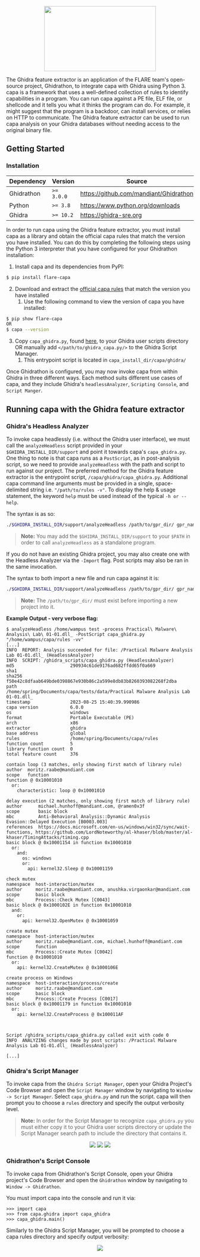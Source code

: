 <div align="center">
    <img src="/doc/img/ghidra_backend_logo.png" width=300 height=175>
</div>

The Ghidra feature extractor is an application of the FLARE team's open-source project, Ghidrathon, to integrate capa with Ghidra using Python 3. capa is a framework that uses a well-defined collection of rules to identify capabilities in a program. You can run capa against a PE file, ELF file, or shellcode and it tells you what it thinks the program can do. For example, it might suggest that the program is a backdoor, can install services, or relies on HTTP to communicate. The Ghidra feature extractor can be used to run capa analysis on your Ghidra databases without needing access to the original binary file.

## Getting Started

### Installation

| Dependency | Version | Source |
|------------|---------|--------|
| Ghidrathon | `>= 3.0.0` | https://github.com/mandiant/Ghidrathon |
| Python | `>= 3.8` | https://www.python.org/downloads |
| Ghidra | `>= 10.2` | https://ghidra-sre.org |

In order to run capa using the Ghidra feature extractor, you must install capa as a library and obtain the official capa rules that match the version you have installed. You can do this by completing the following steps using the Python 3 interpreter that you have configured for your Ghidrathon installation:

1. Install capa and its dependencies from PyPI:
```bash
$ pip install flare-capa
```

2. Download and extract the [official capa rules](https://github.com/mandiant/capa-rules/releases) that match the version you have installed
   1. Use the following command to view the version of capa you have installed:
```bash
$ pip show flare-capa
OR
$ capa --version
```

3. Copy `capa_ghidra.py`, found [here](/capa/ghidra/capa_ghidra.py), to your Ghidra user scripts directory OR manually add `</path/to/ghidra_capa.py/>` to the Ghidra Script Manager.
   1. This entrypoint script is located in `capa_install_dir/capa/ghidra/`

Once Ghidrathon is configured, you may now invoke capa from within Ghidra in three different ways. Each method suits different use cases of capa, and they include Ghidra's `headlessAnalyzer`, `Scripting Console`, and `Script Manger`.

## Running capa with the Ghidra feature extractor

### Ghidra's Headless Analyzer

To invoke capa headlessly (i.e. without the Ghidra user interface), we must call the `analyzeHeadless` script provided in your `$GHIDRA_INSTALL_DIR/support` and point it towards capa's `capa_ghidra.py`. One thing to note is that capa runs as a `PostScript`, as in post-analysis script, so we need to provide `analyzeHeadless` with the path and script to run against our project. The preferred method for the Ghidra feature extractor is the entrypoint script, `/capa/ghidra/capa_ghidra.py`. Additional capa command line arguments must be provided in a single, space-delimited string i.e. `"/path/to/rules -v"`. To display the help & usage statement, the keyword `help` must be used instead of the typical `-h or --help`.

The syntax is as so:
```bash
./$GHIDRA_INSTALL_DIR/support/analyzeHeadless /path/to/gpr_dir/ gpr_name -process sample_name.exe_ -ScriptPath /path/to/capa_ghidra.py/ -PostScript capa_ghidra.py "/path/to/capa/rules/"
```
> **Note:** You may add the `$GHIDRA_INSTALL_DIR/support` to your `$PATH` in order to call `analyzeHeadless` as a standalone program.

If you do not have an existing Ghidra project, you may also create one with the Headless Analyzer via the `-Import` flag. Post scripts may also be ran in the same invocation.

The syntax to both import a new file and run capa against it is:
```bash
./$GHIDRA_INSTALL_DIR/support/analyzeHeadless /path/to/gpr_dir/ gpr_name -Import /path/to/sample_name.exe_ -ScriptPath /path/to/capa_install/capa/ghidra -PostScript capa_ghidra.py "/path/to/rules/"
```
> **Note:** The `/path/to/gpr_dir/` must exist before importing a new project into it.

**Example Output - very verbose flag:**
```
$ analyzeHeadless /home/wampus test -process Practical\ Malware\ Analysis\ Lab\ 01-01.dll_ -PostScript capa_ghidra.py "/home/wampus/capa/rules -vv"
[...]
INFO  REPORT: Analysis succeeded for file: /Practical Malware Analysis Lab 01-01.dll_ (HeadlessAnalyzer)  
INFO  SCRIPT: /ghidra_scripts/capa_ghidra.py (HeadlessAnalyzer)  
md5                     290934c61de9176ad682ffdd65f0a669                                                                                                                                                                                                   
sha1
sha256                  f50e42c8dfaab649bde0398867e930b86c2a599e8db83b8260393082268f2dba
path                    /home/spring/Documents/capa/tests/data/Practical Malware Analysis Lab 01-01.dll_
timestamp               2023-08-25 15:40:39.990986
capa version            6.0.0
os                      windows
format                  Portable Executable (PE)
arch                    x86
extractor               ghidra
base address            global
rules                   /home/spring/Documents/capa/rules
function count          5
library function count  0
total feature count     376

contain loop (3 matches, only showing first match of library rule)
author  moritz.raabe@mandiant.com
scope   function
function @ 0x10001010
  or:
    characteristic: loop @ 0x10001010

delay execution (2 matches, only showing first match of library rule)
author      michael.hunhoff@mandiant.com, @ramen0x3f
scope       basic block
mbc         Anti-Behavioral Analysis::Dynamic Analysis Evasion::Delayed Execution [B0003.003]
references  https://docs.microsoft.com/en-us/windows/win32/sync/wait-functions, https://github.com/LordNoteworthy/al-khaser/blob/master/al-khaser/TimingAttacks/timing.cpp
basic block @ 0x10001154 in function 0x10001010
  or:
    and:
      os: windows
      or:
        api: kernel32.Sleep @ 0x10001159

check mutex
namespace  host-interaction/mutex
author     moritz.raabe@mandiant.com, anushka.virgaonkar@mandiant.com
scope      basic block
mbc        Process::Check Mutex [C0043]
basic block @ 0x1000102E in function 0x10001010
  and:
    or:
      api: kernel32.OpenMutex @ 0x10001059

create mutex
namespace  host-interaction/mutex
author     moritz.raabe@mandiant.com, michael.hunhoff@mandiant.com
scope      function
mbc        Process::Create Mutex [C0042]
function @ 0x10001010
  or:
    api: kernel32.CreateMutex @ 0x1000106E

create process on Windows
namespace  host-interaction/process/create
author     moritz.raabe@mandiant.com
scope      basic block
mbc        Process::Create Process [C0017]
basic block @ 0x10001179 in function 0x10001010
  or:
    api: kernel32.CreateProcess @ 0x100011AF



Script /ghidra_scripts/capa_ghidra.py called exit with code 0
INFO  ANALYZING changes made by post scripts: /Practical Malware Analysis Lab 01-01.dll_ (HeadlessAnalyzer)  

[...]
```

### Ghidra's Script Manager

To invoke capa from the `Ghidra Script Manager`, open your Ghidra Project's Code Browser and open the `Script Manager` window by navigating to `Window -> Script Manager`. Select `capa_ghidra.py` and run the script. capa will then prompt you to choose a `rules` directory and specify the output verbosity level. 
> **Note:** In order for the Script Manager to recognize `capa_ghidra.py` you must either copy it to your Ghidra user scripts directory or update the Script Manager search path to include the directory that contains it.


<div align="center">
    <img src="/doc/img/ghidra_script_mngr_rules.png">
    <img src="/doc/img/ghidra_script_mngr_verbosity.png">
    <img src="/doc/img/ghidra_script_mngr_output.png">
</div>

### Ghidrathon's Script Console

To invoke capa from Ghidrathon's Script Console, open your Ghidra project's Code Browser and open the `Ghidrathon` window by navigating to `Window -> Ghidrathon`.

You must import capa into the console and run it via:

```python3
>>> import capa
>>> from capa.ghidra import capa_ghidra 
>>> capa_ghidra.main()
```

Similarly to the Ghidra Script Manager, you will be prompted to choose a capa rules directory and specify output verbosity:

<div align="center">
    <img src="/doc/img/ghidra_console_output.png">
</div>

